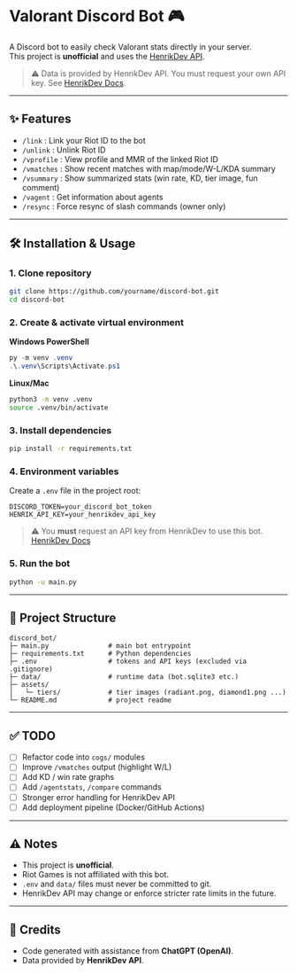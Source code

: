 # Valorant Discord Bot 🎮

A Discord bot to easily check Valorant stats directly in your server.  
This project is **unofficial** and uses the [HenrikDev API](https://docs.henrikdev.xyz/).

> ⚠️ Data is provided by HenrikDev API. You must request your own API key. See [HenrikDev Docs](https://docs.henrikdev.xyz/).

---

## ✨ Features

- `/link` : Link your Riot ID to the bot
- `/unlink` : Unlink Riot ID
- `/vprofile` : View profile and MMR of the linked Riot ID
- `/vmatches` : Show recent matches with map/mode/W-L/KDA summary
- `/vsummary` : Show summarized stats (win rate, KD, tier image, fun comment)
- `/vagent` : Get information about agents
- `/resync` : Force resync of slash commands (owner only)

---

## 🛠️ Installation & Usage

### 1. Clone repository
```bash
git clone https://github.com/yourname/discord-bot.git
cd discord-bot
```

### 2. Create & activate virtual environment

**Windows PowerShell**
```powershell
py -m venv .venv
.\.venv\Scripts\Activate.ps1
```

**Linux/Mac**
```bash
python3 -m venv .venv
source .venv/bin/activate
```

### 3. Install dependencies
```bash
pip install -r requirements.txt
```

### 4. Environment variables
Create a `.env` file in the project root:
```env
DISCORD_TOKEN=your_discord_bot_token
HENRIK_API_KEY=your_henrikdev_api_key
```

> ⚠️ You **must** request an API key from HenrikDev to use this bot.  
> [HenrikDev Docs](https://docs.henrikdev.xyz/)

### 5. Run the bot
```bash
python -u main.py
```

---

## 📂 Project Structure

```
discord_bot/
├─ main.py               # main bot entrypoint
├─ requirements.txt      # Python dependencies
├─ .env                  # tokens and API keys (excluded via .gitignore)
├─ data/                 # runtime data (bot.sqlite3 etc.)
├─ assets/
│   └─ tiers/            # tier images (radiant.png, diamond1.png ...)
└─ README.md             # project readme
```

---

## ✅ TODO

- [ ] Refactor code into `cogs/` modules
- [ ] Improve `/vmatches` output (highlight W/L)
- [ ] Add KD / win rate graphs
- [ ] Add `/agentstats`, `/compare` commands
- [ ] Stronger error handling for HenrikDev API
- [ ] Add deployment pipeline (Docker/GitHub Actions)

---

## ⚠️ Notes

- This project is **unofficial**.  
- Riot Games is not affiliated with this bot.  
- `.env` and `data/` files must never be committed to git.  
- HenrikDev API may change or enforce stricter rate limits in the future.

---

## 🧾 Credits

- Code generated with assistance from **ChatGPT (OpenAI)**.  
- Data provided by **HenrikDev API**.
